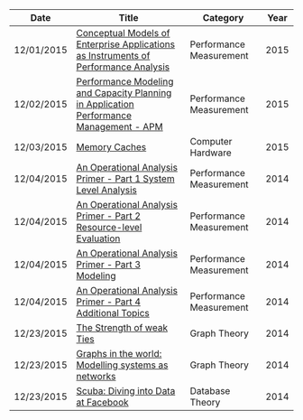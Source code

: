 | Date       | Title         | Category  | Year  |
| ---------- |---------------| ----------|-------|
| 12/01/2015 | [Conceptual Models of Enterprise Applications as Instruments of Performance Analysis](http://www.cmg.org/publications/measureit/2015-2/measureit-issue-15-1/conceptual-models-enterprise-applications-instruments-performance-analysis/) | Performance Measurement| 2015
| 12/02/2015 | [Performance Modeling and Capacity Planning in Application Performance Management - APM ](http://www.cmg.org/publications/measureit/2015-2/measureit-issue-15-2/performance-modeling-capacity-planning-application-performance-management-apm/) | Performance Measurement | 2015
| 12/03/2015 | [Memory Caches ](http://www.cmg.org/publications/measureit/2015-2/measureit-issue-15-3/memory-caches/) | Computer Hardware | 2015
| 12/04/2015 | [An Operational Analysis Primer - Part 1 System Level Analysis](http://www.cmg.org/wp-content/uploads/2014/04/Operations_Analysis_-primer-part-1_Wilson.pdf) | Performance Measurement | 2014
| 12/04/2015 | [An Operational Analysis Primer - Part 2 Resource-level Evaluation ](http://www.cmg.org/publications/measureit/2014-2/measureit-14-3/operational-analysis-primer-part-2-resource-level-evaluation/) | Performance Measurement | 2014
| 12/04/2015 | [An Operational Analysis Primer - Part 3 Modeling ](http://www.cmg.org/publications/measureit/2014-2/measureit-issue-4-2014/operational-analysis-primer-part-3-modeling/) | Performance Measurement | 2014
| 12/04/2015 | [An Operational Analysis Primer - Part 4 Additional Topics ](http://www.cmg.org/publications/measureit/2014-2/measureit-issue-14-5/operational-analysis-primer-part-4-additional-topics/) | Performance Measurement | 2014
| 12/23/2015 | [The Strength of weak Ties ](https://sociology.stanford.edu/sites/default/files/publications/the_strength_of_weak_ties_and_exch_w-gans.pdf) | Graph Theory | 2014
| 12/23/2015 | [Graphs in the world: Modelling systems as networks ](http://radar.oreilly.com/2015/06/graphs-in-the-world-modeling-systems-as-networks.html) | Graph Theory | 2014
| 12/23/2015 | [Scuba: Diving into Data at Facebook](https://research.facebook.com/publications/456106467831449/scuba-diving-into-data-at-facebook/) | Database Theory | 2014
